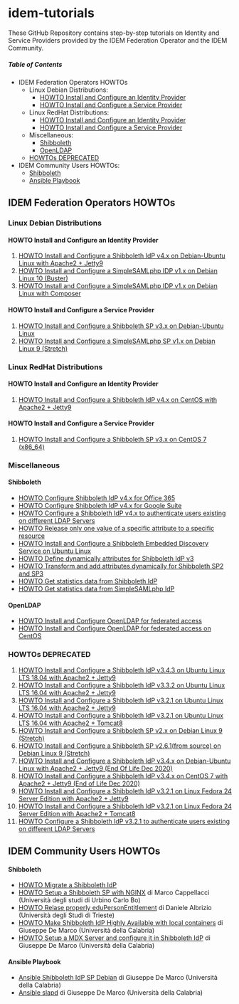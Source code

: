 # idem-tutorials
These GitHub Repository contains step-by-step tutorials on Identity and Service Providers provided by the IDEM Federation Operator and the IDEM Community.

##### Table of Contents
- IDEM Federation Operators HOWTOs
  * Linux Debian Distributions:
    + [HOWTO Install and Configure an Identity Provider](#howto-install-and-configure-an-identity-provider)
    + [HOWTO Install and Configure a Service Provider](#howto-install-and-configure-a-service-provider)
  * Linux RedHat Distributions:
    + [HOWTO Install and Configure an Identity Provider](#howto-install-and-configure-an-identity-provider-1)
    + [HOWTO Install and Configure a Service Provider](#howto-install-and-configure-a-service-provider-1)
  * Miscellaneous:
    + [Shibboleth](#shibboleth)
    + [OpenLDAP](#openldap)
  * [HOWTOs DEPRECATED](#howtos-deprecated)
- IDEM Community Users HOWTOs:
    + [Shibboleth](#shibboleth-1)
    + [Ansible Playbook](#ansible-playbook)
   
## IDEM Federation Operators HOWTOs

### Linux Debian Distributions

#### HOWTO Install and Configure an Identity Provider

1. [HOWTO Install and Configure a Shibboleth IdP v4.x on Debian-Ubuntu Linux with Apache2 + Jetty9](./idem-fedops/HOWTO-Shibboleth/Identity%20Provider/Debian-Ubuntu/HOWTO%20Install%20and%20Configure%20a%20Shibboleth%20IdP%20v4.x%20on%20Debian-Ubuntu%20Linux%20with%20Apache2%20%2B%20Jetty9.md)
2. [HOWTO Install and Configure a SimpleSAMLphp IDP v1.x on Debian Linux 10 (Buster)](./idem-fedops/HOWTO-SimpleSAMLphp/Identity%20Provider/HOWTO%20Install%20and%20Configure%20a%20SimpleSAMLphp%20IdP%20v1.x%20on%20Debian%20Linux%2010%20(Buster).md#howto-install-and-configure-a-simplesamlphp-idp-v1x-on-debian-linux-10-buster)
3. [HOWTO Install and Configure a SimpleSAMLphp IDP v1.x on Debian Linux with Composer](https://github.com/ConsortiumGARR/idem-tutorials/blob/master/idem-fedops/HOWTO-SimpleSAMLphp/Identity%20Provider/HOWTO%20Install%20and%20Configure%20a%20SimpleSAMLphp%20IdP%20v1.x%20on%20Debian%20Linux%20with%20Composer.md#howto-install-and-configure-a-simplesamlphp-idp-v1x-on-debian-linux-with-composer)

#### HOWTO Install and Configure a Service Provider

1. [HOWTO Install and Configure a Shibboleth SP v3.x on Debian-Ubuntu Linux](./idem-fedops/HOWTO-Shibboleth/Service%20Provider/Debian/HOWTO%20Install%20and%20Configure%20a%20Shibboleth%20SP%20v3.x%20on%20Debian-Ubuntu%20Linux.md)
2. [HOWTO Install and Configure a SimpleSAMLphp SP v1.x on Debian Linux 9 (Stretch)](./idem-fedops/HOWTO-SimpleSAMLphp/Service%20Provider/HOWTO%20Install%20and%20Configure%20a%20SimpleSAMLphp%20SP%20v1.x%20on%20Debian%20Linux%209%20(Stretch).md)

### Linux RedHat Distributions

#### HOWTO Install and Configure an Identity Provider

1. [HOWTO Install and Configure a Shibboleth IdP v4.x on CentOS with Apache2 + Jetty9](./idem-fedops/HOWTO-Shibboleth/Identity%20Provider/CentOS/HOWTO%20Install%20and%20Configure%20a%20Shibboleth%20IdP%20v4.x%20on%20CentOS%20with%20Apache2%20+%20Jetty9.md)

#### HOWTO Install and Configure a Service Provider
1. [HOWTO Install and Configure a Shibboleth SP v3.x on CentOS 7 (x86_64)](./idem-fedops/HOWTO-Shibboleth/Service%20Provider/CentOS/HOWTO%20Install%20and%20Configure%20a%20Shibboleth%20SP%20v3.x%20on%20CentOS%207%20(x86_64).md)

### Miscellaneous

#### Shibboleth

* [HOWTO Configure Shibboleth IdP v4.x for Office 365](./idem-fedops/HOWTO-Shibboleth/Solutions/HOWTO%20Configure%20Shibboleth%20IdP%20v4.x%20for%20Office%20365.md)
* [HOWTO Configure Shibboleth IdP v4.x for Google Suite](./idem-fedops/HOWTO-Shibboleth/Solutions/HOWTO%20Configure%20Shibboleth%20IdP%20v4.x%20for%20Google%20Suite.md)
* [HOWTO Configure a Shibboleth IdP v4.x to authenticate users existing on different LDAP Servers](./idem-fedops/HOWTO-Shibboleth/Solutions/HOWTO%20Configure%20a%20Shibboleth%20IdP%20v4.x%20to%20authenticate%20users%20existing%20on%20different%20LDAP%20Servers.md)
* [HOWTO Release only one value of a specific attribute to a specific resource](./idem-fedops/HOWTO-Shibboleth/Solutions/HOWTO%20Release%20only%20one%20value%20of%20a%20specific%20attribute%20to%20a%20specific%20resource.md)
* [HOWTO Install and Configure a Shibboleth Embedded Discovery Service on Ubuntu Linux](./idem-fedops/HOWTO-Shibboleth/Embedded%20Discovery%20Service/Ubuntu/HOWTO%20Install%20and%20Configure%20a%20Shibboleth%20Embedded%20Discovery%20Service.md)
* [HOWTO Define dynamically attributes for Shibboleth IdP v3](./idem-fedops/HOWTO-Shibboleth/Solutions/HOWTO%20Define%20dynamically%20attributes%20for%20Shibboleth%20IdP%20v3.md)
* [HOWTO Transform and add attributes dynamically for Shibboleth SP2 and SP3](./idem-fedops/HOWTO-Shibboleth/Solutions/HOWTO%20Transform%20and%20add%20attributes%20dynamically%20for%20Shibboleth%20SP2%20and%20SP3.md)
* [HOWTO Get statistics data from Shibboleth IdP](./idem-fedops/HOWTO-Statistics/HOWTO%20Get%20statistics%20data%20from%20Shibboleth%20IdP.md#howto-get-statistics-data-from-shibboleth-idp)
* [HOWTO Get statistics data from SimpleSAMLphp IdP](./idem-fedops/HOWTO-Statistics/HOWTO%20Get%20statistics%20data%20from%20SimpleSAMLphp%20IdP.md)

#### OpenLDAP

* [HOWTO Install and Configure OpenLDAP for federated access](./idem-fedops/miscellaneous/HOWTO%20Install%20and%20Configure%20OpenLDAP%20for%20federated%20access.md#howto-install-and-configure-openldap-for-federated-access)
* [HOWTO Install and Configure OpenLDAP for federated access on CentOS](./idem-fedops/miscellaneous/HOWTO%20Install%20and%20Configure%20OpenLDAP%20for%20federated%20access-CentOS.md)

### HOWTOs DEPRECATED
1. [HOWTO Install and Configure a Shibboleth IdP v3.4.3 on Ubuntu Linux LTS 18.04 with Apache2 + Jetty9](./idem-fedops/HOWTO-Shibboleth/Identity%20Provider/Ubuntu/HOWTO%20Install%20and%20Configure%20a%20Shibboleth%20IdP%20v3.4.3%20on%20Ubuntu%20Linux%20LTS%2018.04%20with%20Apache2%20%2B%20Jetty9.md#howto-install-and-configure-a-shibboleth-idp-v343-on-ubuntu-linux-lts-1804-with-apache2--jetty9)
2. [HOWTO Install and Configure a Shibboleth IdP v3.3.2 on Ubuntu Linux LTS 16.04 with Apache2 + Jetty9](./idem-fedops/HOWTO-Shibboleth/Identity%20Provider/Ubuntu/HOWTO%20Install%20and%20Configure%20a%20Shibboleth%20IdP%20v3.3.2%20on%20Ubuntu%20Linux%20LTS%2016.04%20with%20Apache2%20%2B%20Jetty9.md)
3. [HOWTO Install and Configure a Shibboleth IdP v3.2.1 on Ubuntu Linux LTS 16.04 with Apache2 + Jetty9](./idem-fedops/HOWTO-Shibboleth/Identity%20Provider/Ubuntu/HOWTO%20Install%20and%20Configure%20a%20Shibboleth%20IdP%20v3.2.1%20on%20Ubuntu%20Linux%20LTS%2016.04%20with%20Apache2%20%2B%20Jetty9.md)
4. [HOWTO Install and Configure a Shibboleth IdP v3.2.1 on Ubuntu Linux LTS 16.04 with Apache2 + Tomcat8](./idem-fedops/HOWTO-Shibboleth/Identity%20Provider/Ubuntu/HOWTO%20Install%20and%20Configure%20a%20Shibboleth%20IdP%20v3.2.1%20on%20Ubuntu%20Linux%20LTS%2016.04%20with%20Apache2%20%2B%20Tomcat8.md)
5. [HOWTO Install and Configure a Shibboleth SP v2.x on Debian Linux 9 (Stretch)](./idem-fedops/HOWTO-Shibboleth/Service%20Provider/Debian/HOWTO%20Install%20and%20Configure%20a%20Shibboleth%20SP%20v2.x%20on%20Debian%20Linux%209%20(Stretch).md)
6. [HOWTO Install and Configure a Shibboleth SP v2.6.1(from source) on Debian Linux 9 (Stretch)](./idem-fedops/HOWTO-Shibboleth/Service%20Provider/Debian/HOWTO%20Install%20and%20Configure%20a%20Shibboleth%20SP%20v2.6.1(from%20source)%20on%20Debian%20Linux%209%20(Stretch).md)
7. [HOWTO Install and Configure a Shibboleth IdP v3.4.x on Debian-Ubuntu Linux with Apache2 + Jetty9 (End Of Life Dec 2020)](./idem-fedops/HOWTO-Shibboleth/Identity%20Provider/Debian-Ubuntu/HOWTO%20Install%20and%20Configure%20a%20Shibboleth%20IdP%20v3.4.x%20on%20Debian-Ubuntu%20Linux%20with%20Apache2%20+%20Jetty9.md)
8. [HOWTO Install and Configure a Shibboleth IdP v3.4.x on CentOS 7 with Apache2 + Jetty9 (End of Life Dec 2020)](./idem-fedops/HOWTO-Shibboleth/Identity%20Provider/CentOS/HOWTO%20Install%20and%20Configure%20a%20Shibboleth%20IdP%20v3.4.x%20on%20CentOS%207%20with%20Apache2%20+%20Jetty9.md)
9. [HOWTO Install and Configure a Shibboleth IdP v3.2.1 on Linux Fedora 24 Server Edition with Apache2 + Jetty9](./idem-fedops/HOWTO-Shibboleth/Identity%20Provider/Fedora/HOWTO%20Install%20and%20Configure%20a%20Shibboleth%20IdP%20v3.2.1%20on%20Linux%20Fedora%2024%20Server%20Edition%20with%20Apache2%20%2B%20Jetty9.md)
10. [HOWTO Install and Configure a Shibboleth IdP v3.2.1 on Linux Fedora 24 Server Edition with Apache2 + Tomcat8](./idem-fedops/HOWTO-Shibboleth/Identity%20Provider/Fedora/HOWTO%20Install%20and%20Configure%20a%20Shibboleth%20IdP%20v3.2.1%20on%20Linux%20Fedora%2024%20Server%20Edition%20with%20Apache2%20%2B%20Tomcat8.md)
11. [HOWTO Configure a Shibboleth IdP v3.2.1 to authenticate users existing on different LDAP Servers](./idem-fedops/HOWTO-Shibboleth/Solutions/HOWTO%20Configure%20a%20Shibboleth%20IdP%20v3.2.1%20to%20authenticate%20Users%20existing%20on%20different%20LDAP%20Servers.md)

## IDEM Community Users HOWTOs

#### Shibboleth

* [HOWTO Migrate a Shibboleth IdP](./idem-community/HOWTO-Shibboleth/Identity-Provider/HOW%20TO%20MIGRATE%20A%20SHIBBOLETH%20IDP.md#how-to-migrate-a-shibboleth-idp)
* [HOWTO Setup a Shibboleth SP with NGINX](./idem-community/HOWTO-Shibboleth/Service-Provider/Debian/HOW%20TO%20SETUP%20A%20SHIBBOLETH%20SP%20WITH%20NGINX.md) di Marco Cappellacci (Università degli studi di Urbino Carlo Bo)
* [HOWTO Relase properly eduPersonEntitlement](https://github.com/speedj/IdemDay18-Daniele/tree/master/eduPersonEntitlement#edupersonentitlement-valori-strettamente-necessari-agli-sp) di Daniele Albrizio (Università degli Studi di Trieste)
* [HOWTO Make Shibboleth IdP Highly Available with local containers](./idem-community/HOWTO-Shibboleth/Identity-Provider/HOWTO%20Make%20Shibboleth%20IdP%20Highly%20Available%20with%20local%20containers.md#howto-make-shibboleth-idp-highly-available-with-local-containers) di Giuseppe De Marco (Università della Calabria)
* [HOWTO Setup a MDX Server and configure it in Shibboleth IdP](./idem-community/HOWTO-Shibboleth/Identity-Provider/HOWTO%20Setup%20a%20MDX%20Server%20and%20configure%20it%20in%20Shibboleth%20IdP.md) di Giuseppe De Marco (Università della Calabria)

#### Ansible Playbook

* [Ansible Shibboleth IdP SP Debian](https://github.com/peppelinux/Ansible-Shibboleth-IDP-SP-Debian) di Giuseppe De Marco (Università della Calabria)
* [Ansible slapd](https://github.com/peppelinux/ansible-slapd-eduperson2016) di Giuseppe De Marco (Università della Calabria)
